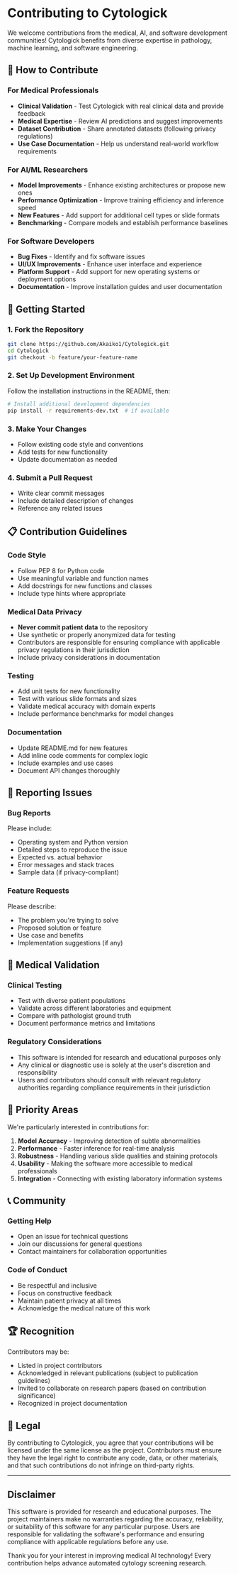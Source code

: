 # Contributing to Cytologick

We welcome contributions from the medical, AI, and software development communities! Cytologick benefits from diverse expertise in pathology, machine learning, and software engineering.

## 🤝 How to Contribute

### For Medical Professionals

- **Clinical Validation** - Test Cytologick with real clinical data and provide feedback
- **Medical Expertise** - Review AI predictions and suggest improvements
- **Dataset Contribution** - Share annotated datasets (following privacy regulations)
- **Use Case Documentation** - Help us understand real-world workflow requirements

### For AI/ML Researchers

- **Model Improvements** - Enhance existing architectures or propose new ones
- **Performance Optimization** - Improve training efficiency and inference speed
- **New Features** - Add support for additional cell types or slide formats
- **Benchmarking** - Compare models and establish performance baselines

### For Software Developers

- **Bug Fixes** - Identify and fix software issues
- **UI/UX Improvements** - Enhance user interface and experience
- **Platform Support** - Add support for new operating systems or deployment options
- **Documentation** - Improve installation guides and user documentation

## 🚀 Getting Started

### 1. Fork the Repository

```bash
git clone https://github.com/Akaiko1/Cytologick.git
cd Cytologick
git checkout -b feature/your-feature-name
```

### 2. Set Up Development Environment

Follow the installation instructions in the README, then:

```bash
# Install additional development dependencies
pip install -r requirements-dev.txt  # if available
```

### 3. Make Your Changes

- Follow existing code style and conventions
- Add tests for new functionality
- Update documentation as needed

### 4. Submit a Pull Request

- Write clear commit messages
- Include detailed description of changes
- Reference any related issues

## 📋 Contribution Guidelines

### Code Style

- Follow PEP 8 for Python code
- Use meaningful variable and function names
- Add docstrings for new functions and classes
- Include type hints where appropriate

### Medical Data Privacy

- **Never commit patient data** to the repository
- Use synthetic or properly anonymized data for testing
- Contributors are responsible for ensuring compliance with applicable privacy regulations in their jurisdiction
- Include privacy considerations in documentation

### Testing

- Add unit tests for new functionality
- Test with various slide formats and sizes
- Validate medical accuracy with domain experts
- Include performance benchmarks for model changes

### Documentation

- Update README.md for new features
- Add inline code comments for complex logic
- Include examples and use cases
- Document API changes thoroughly

## 🐛 Reporting Issues

### Bug Reports

Please include:

- Operating system and Python version
- Detailed steps to reproduce the issue
- Expected vs. actual behavior
- Error messages and stack traces
- Sample data (if privacy-compliant)

### Feature Requests

Please describe:

- The problem you're trying to solve
- Proposed solution or feature
- Use case and benefits
- Implementation suggestions (if any)

## 🏥 Medical Validation

### Clinical Testing

- Test with diverse patient populations
- Validate across different laboratories and equipment
- Compare with pathologist ground truth
- Document performance metrics and limitations

### Regulatory Considerations

- This software is intended for research and educational purposes only
- Any clinical or diagnostic use is solely at the user's discretion and responsibility
- Users and contributors should consult with relevant regulatory authorities regarding compliance requirements in their jurisdiction

## 🎯 Priority Areas

We're particularly interested in contributions for:

1. **Model Accuracy** - Improving detection of subtle abnormalities
2. **Performance** - Faster inference for real-time analysis
3. **Robustness** - Handling various slide qualities and staining protocols
4. **Usability** - Making the software more accessible to medical professionals
5. **Integration** - Connecting with existing laboratory information systems

## 📞 Community

### Getting Help

- Open an issue for technical questions
- Join our discussions for general questions
- Contact maintainers for collaboration opportunities

### Code of Conduct

- Be respectful and inclusive
- Focus on constructive feedback
- Maintain patient privacy at all times
- Acknowledge the medical nature of this work

## 🏆 Recognition

Contributors may be:

- Listed in project contributors
- Acknowledged in relevant publications (subject to publication guidelines)
- Invited to collaborate on research papers (based on contribution significance)
- Recognized in project documentation

## 📜 Legal

By contributing to Cytologick, you agree that your contributions will be licensed under the same license as the project. Contributors must ensure they have the legal right to contribute any code, data, or other materials, and that such contributions do not infringe on third-party rights.

---

## Disclaimer

This software is provided for research and educational purposes. The project maintainers make no warranties regarding the accuracy, reliability, or suitability of this software for any particular purpose. Users are responsible for validating the software's performance and ensuring compliance with applicable regulations before any use.

Thank you for your interest in improving medical AI technology! Every contribution helps advance automated cytology screening research.
